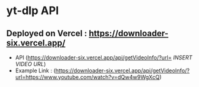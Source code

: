 # yt-dlp API
## Deployed on Vercel : https://downloader-six.vercel.app/
- API (https://downloader-six.vercel.app/api/getVideoInfo/?url= *INSERT VIDEO URL*)
- Example Link : (https://downloader-six.vercel.app/api/getVideoInfo/?url=https://www.youtube.com/watch?v=dQw4w9WgXcQ)


